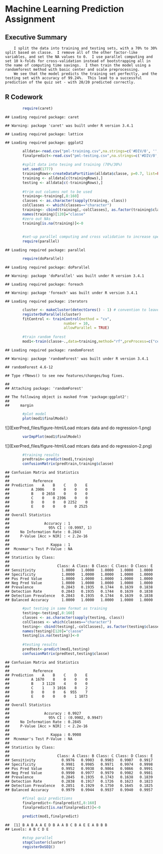 # Machine Learning Prediction Assignment
## Executive Summary

        I split the data into training and testing sets, with a 70% to 30% split based on classe.  I remove all of the other factor-like variables, and set the NA values to 0.  I use parallel computing and set 10 k-folds for cross-validation instead of bootstrapping all in the name of computing time savings.  I then train the model using a randomforest method with basic center and scale preprocessing.
        We see that the model predicts the training set perfectly, and the testing set with accuracy of 99.24%.  This lead to a successful prediction of the quiz set - with 20/20 predicted correctly.


## R Codework


```r
        require(caret)
```

```
## Loading required package: caret
```

```
## Warning: package 'caret' was built under R version 3.4.1
```

```
## Loading required package: lattice
```

```
## Loading required package: ggplot2
```

```r
        alldata<-read.csv("pml-training.csv",na.strings=c('#DIV/0', '', 'NA'),stringsAsFactors = FALSE)
        finalpredict<-read.csv("pml-testing.csv",na.strings=c('#DIV/0', '', 'NA'),stringsAsFactors = FALSE)
        
        #split data into tesing and training (70%/30%)
        set.seed(1777)
        trainingRows<-createDataPartition(alldata$classe, p=0.7, list=FALSE)
        training <- alldata[c(trainingRows),]
        testing <- alldata[c(-trainingRows),]
        
        #trim out columns not to be used
        training<-training[,8:160]
        classes <- as.character(sapply(training, class))
        colClasses <- which(classes=="character")
        training<- cbind(training[,-colClasses], as.factor(training$classe))
        names(training)[120]="classe"
        #zero out NAs
        training[is.na(training)]<-0
        
        
        #set-up parallel computing and cross validation to increase speed
        require(parallel)
```

```
## Loading required package: parallel
```

```r
        require(doParallel)
```

```
## Loading required package: doParallel
```

```
## Warning: package 'doParallel' was built under R version 3.4.1
```

```
## Loading required package: foreach
```

```
## Warning: package 'foreach' was built under R version 3.4.1
```

```
## Loading required package: iterators
```

```r
        cluster <- makeCluster(detectCores() - 1) # convention to leave 1 core for OS
        registerDoParallel(cluster)
        fitControl <- trainControl(method = "cv",
                           number = 10,
                           allowParallel = TRUE)
        
        #train random forest
        mod1<-train(classe~.,data=training,method="rf",preProcess=c("center","scale"),trControl=fitControl)
```

```
## Loading required package: randomForest
```

```
## Warning: package 'randomForest' was built under R version 3.4.1
```

```
## randomForest 4.6-12
```

```
## Type rfNews() to see new features/changes/bug fixes.
```

```
## 
## Attaching package: 'randomForest'
```

```
## The following object is masked from 'package:ggplot2':
## 
##     margin
```

```r
        #plot model
        plot(mod1$finalModel)
```

![](ExerPred_files/figure-html/Load mtcars data and do regression-1.png)<!-- -->

```r
        varImpPlot(mod1$finalModel)
```

![](ExerPred_files/figure-html/Load mtcars data and do regression-2.png)<!-- -->

```r
        #training results
        predtrain<-predict(mod1,training)
        confusionMatrix(predtrain,training$classe)
```

```
## Confusion Matrix and Statistics
## 
##           Reference
## Prediction    A    B    C    D    E
##          A 3906    0    0    0    0
##          B    0 2658    0    0    0
##          C    0    0 2396    0    0
##          D    0    0    0 2252    0
##          E    0    0    0    0 2525
## 
## Overall Statistics
##                                      
##                Accuracy : 1          
##                  95% CI : (0.9997, 1)
##     No Information Rate : 0.2843     
##     P-Value [Acc > NIR] : < 2.2e-16  
##                                      
##                   Kappa : 1          
##  Mcnemar's Test P-Value : NA         
## 
## Statistics by Class:
## 
##                      Class: A Class: B Class: C Class: D Class: E
## Sensitivity            1.0000   1.0000   1.0000   1.0000   1.0000
## Specificity            1.0000   1.0000   1.0000   1.0000   1.0000
## Pos Pred Value         1.0000   1.0000   1.0000   1.0000   1.0000
## Neg Pred Value         1.0000   1.0000   1.0000   1.0000   1.0000
## Prevalence             0.2843   0.1935   0.1744   0.1639   0.1838
## Detection Rate         0.2843   0.1935   0.1744   0.1639   0.1838
## Detection Prevalence   0.2843   0.1935   0.1744   0.1639   0.1838
## Balanced Accuracy      1.0000   1.0000   1.0000   1.0000   1.0000
```

```r
        #put testing in same format as training
        testing<-testing[,8:160]
        classes <- as.character(sapply(testing, class))
        colClasses <- which(classes=="character")
        testing<- cbind(testing[,-colClasses], as.factor(testing$classe))
        names(testing)[120]="classe"
        testing[is.na(testing)]<-0
        
        #testing results
        predtest<-predict(mod1,testing)
        confusionMatrix(predtest,testing$classe)
```

```
## Confusion Matrix and Statistics
## 
##           Reference
## Prediction    A    B    C    D    E
##          A 1670    8    0    0    0
##          B    3 1128    4    0    0
##          C    1    3 1016    8    2
##          D    0    0    6  955    7
##          E    0    0    0    1 1073
## 
## Overall Statistics
##                                           
##                Accuracy : 0.9927          
##                  95% CI : (0.9902, 0.9947)
##     No Information Rate : 0.2845          
##     P-Value [Acc > NIR] : < 2.2e-16       
##                                           
##                   Kappa : 0.9908          
##  Mcnemar's Test P-Value : NA              
## 
## Statistics by Class:
## 
##                      Class: A Class: B Class: C Class: D Class: E
## Sensitivity            0.9976   0.9903   0.9903   0.9907   0.9917
## Specificity            0.9981   0.9985   0.9971   0.9974   0.9998
## Pos Pred Value         0.9952   0.9938   0.9864   0.9866   0.9991
## Neg Pred Value         0.9990   0.9977   0.9979   0.9982   0.9981
## Prevalence             0.2845   0.1935   0.1743   0.1638   0.1839
## Detection Rate         0.2838   0.1917   0.1726   0.1623   0.1823
## Detection Prevalence   0.2851   0.1929   0.1750   0.1645   0.1825
## Balanced Accuracy      0.9979   0.9944   0.9937   0.9940   0.9957
```

```r
        #final quiz predictions
        finalpredict<-finalpredict[,8:160]
        finalpredict[is.na(finalpredict)]<-0
        
        predict(mod1,finalpredict)
```

```
##  [1] B A B A A E D B A A B C B A E E A B B B
## Levels: A B C D E
```

```r
        #stop parallel
        stopCluster(cluster)
        registerDoSEQ()
```




